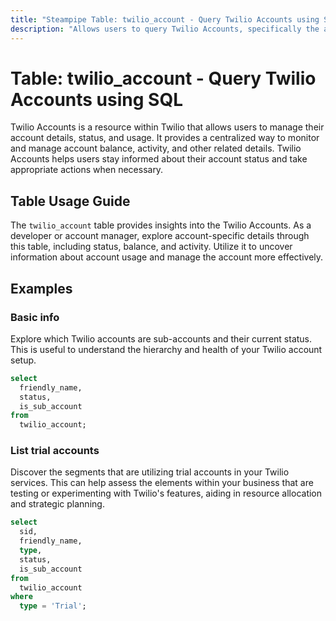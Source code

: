 ```yaml
---
title: "Steampipe Table: twilio_account - Query Twilio Accounts using SQL"
description: "Allows users to query Twilio Accounts, specifically the account details and status, providing insights into the account usage, balance, and activity."
---
```


# Table: twilio_account - Query Twilio Accounts using SQL

Twilio Accounts is a resource within Twilio that allows users to manage their account details, status, and usage. It provides a centralized way to monitor and manage account balance, activity, and other related details. Twilio Accounts helps users stay informed about their account status and take appropriate actions when necessary.

## Table Usage Guide

The `twilio_account` table provides insights into the Twilio Accounts. As a developer or account manager, explore account-specific details through this table, including status, balance, and activity. Utilize it to uncover information about account usage and manage the account more effectively.

## Examples

### Basic info
Explore which Twilio accounts are sub-accounts and their current status. This is useful to understand the hierarchy and health of your Twilio account setup.

```sql
select
  friendly_name,
  status,
  is_sub_account
from
  twilio_account;
```

### List trial accounts
Discover the segments that are utilizing trial accounts in your Twilio services. This can help assess the elements within your business that are testing or experimenting with Twilio's features, aiding in resource allocation and strategic planning.

```sql
select
  sid,
  friendly_name,
  type,
  status,
  is_sub_account
from
  twilio_account
where
  type = 'Trial';
```
